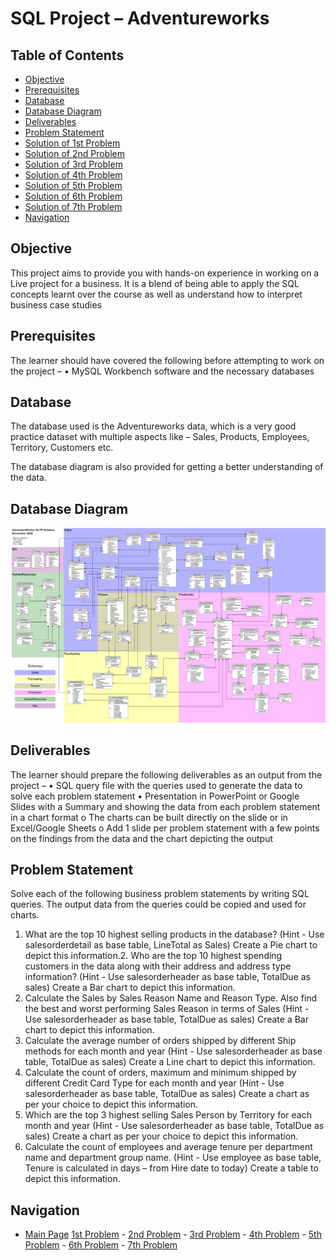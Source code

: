 # SQL Project – Adventureworks


## Table of Contents
- [Objective](#Objective)
- [Prerequisites](#Prerequisites)
- [Database](#Database)
- [Database Diagram](#Database-Diagram)
- [Deliverables](#Deliverables)
- [Problem Statement](#Problem-Statement)
- [Solution of 1st Problem](https://github.com/Plotted-Digit/SQL-Project/tree/main/QUESTION_1)
- [Solution of 2nd Problem](https://github.com/Plotted-Digit/SQL-Project/tree/main/QUESTION_2)
- [Solution of 3rd Problem](https://github.com/Plotted-Digit/SQL-Project/tree/main/QUESTION_3)
- [Solution of 4th Problem](https://github.com/Plotted-Digit/SQL-Project/tree/main/QUESTION_4)
- [Solution of 5th Problem](https://github.com/Plotted-Digit/SQL-Project/tree/main/QUESTION_5)
- [Solution of 6th Problem](https://github.com/Plotted-Digit/SQL-Project/tree/main/QUESTION_6)
- [Solution of 7th Problem](https://github.com/Plotted-Digit/SQL-Project/tree/main/QUESTION_7)
- [Navigation](#Navigation)


## Objective
This project aims to provide you with hands-on experience in working on
a Live project for a business. It is a blend of being able to apply the SQL concepts
learnt over the course as well as understand how to interpret business case studies


## Prerequisites
The learner should have covered the following before attempting to
work on the project –
• MySQL Workbench software and the necessary databases


## Database
The database used is the Adventureworks data, which is a very good
practice dataset with multiple aspects like – Sales, Products, Employees, Territory,
Customers etc.

The database diagram is also provided for getting a better understanding of the data.


## Database Diagram
![The database diagram](Adventureworks-Database-Digram-2.jpg)

## Deliverables
The learner should prepare the following deliverables as an output
from the project –
• SQL query file with the queries used to generate the data to solve each
problem statement
• Presentation in PowerPoint or Google Slides with a Summary and showing
the data from each problem statement in a chart format
o The charts can be built directly on the slide or in Excel/Google Sheets
o Add 1 slide per problem statement with a few points on the findings
from the data and the chart depicting the output


## Problem Statement
Solve each of the following business problem statements by
writing SQL queries. The output data from the queries could be copied and used for
charts.
1. What are the top 10 highest selling products in the database?
(Hint - Use salesorderdetail as base table, LineTotal as Sales)
Create a Pie chart to depict this information.2. Who are the top 10 highest spending customers in the data along with their
address and address type information?
(Hint - Use salesorderheader as base table, TotalDue as sales)
Create a Bar chart to depict this information.
3. Calculate the Sales by Sales Reason Name and Reason Type. Also find the
best and worst performing Sales Reason in terms of Sales
(Hint - Use salesorderheader as base table, TotalDue as sales)
Create a Bar chart to depict this information.
4. Calculate the average number of orders shipped by different Ship methods for
each month and year
(Hint - Use salesorderheader as base table, TotalDue as sales)
Create a Line chart to depict this information.
5. Calculate the count of orders, maximum and minimum shipped by different
Credit Card Type for each month and year
(Hint - Use salesorderheader as base table, TotalDue as sales)
Create a chart as per your choice to depict this information.
6. Which are the top 3 highest selling Sales Person by Territory for each month
and year
(Hint - Use salesorderheader as base table, TotalDue as sales)
Create a chart as per your choice to depict this information.
7. Calculate the count of employees and average tenure per department name
and department group name.
(Hint - Use employee as base table, Tenure is calculated in days – from Hire
date to today)
Create a table to depict this information.


## Navigation

- [Main Page](https://github.com/Plotted-Digit/SQL-Project/)  [1st Problem](https://github.com/Plotted-Digit/SQL-Project/tree/main/QUESTION_1) - [2nd Problem](https://github.com/Plotted-Digit/SQL-Project/tree/main/QUESTION_2) - [3rd Problem](https://github.com/Plotted-Digit/SQL-Project/tree/main/QUESTION_3) - [4th Problem](https://github.com/Plotted-Digit/SQL-Project/tree/main/QUESTION_4) - [5th Problem](https://github.com/Plotted-Digit/SQL-Project/tree/main/QUESTION_5) - [6th Problem](https://github.com/Plotted-Digit/SQL-Project/tree/main/QUESTION_6) - [7th Problem](https://github.com/Plotted-Digit/SQL-Project/tree/main/QUESTION_7)
